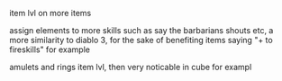 item lvl on more items

assign elements to more skills such as say the barbarians shouts etc, a more similarity to diablo 3, for the sake of benefiting items saying "+ to fireskills" for example

amulets and rings item lvl, then very noticable in cube for exampl